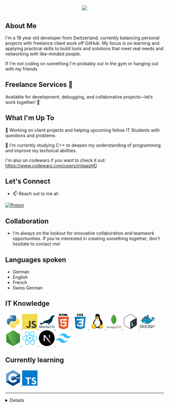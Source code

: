 
<h1 align="center">
    <img src="https://readme-typing-svg.herokuapp.com/?font=Righteous&size=50&color=40745d&center=true&vCenter=true&width=500&height=70&duration=3500&lines=Hello+World!+👋;+I'm+BabaCodes!;" />
</h1>

## About Me
I'm a 18 year old developer from Switzerland, currently balancing personal projects with freelance client work off GitHub. My focus is on learning and applying practical skills to build tools and solutions that meet real needs and networking with like-minded people. 

If I'm not coding on something I'm probably out in the gym or hanging out with my friends

## Freelance Services 💼  
Available for development, debugging, and collaborative projects—let’s work together! 🚀  


## What I'm Up To
🚀 Working on client projects and helping upcoming fellow IT Students with questions and problems

📘 I'm currently studying C++ to deepen my understanding of programming and improve my technical abilities.

I'm also on codewars if you want to check it out: https://www.codewars.com/users/milaasHD

## Let's Connect
- 📫 Reach out to me at:

[![Proton](https://img.shields.io/badge/proton-black?style=for-the-badge&logo=proton)](mailto:babacodes@proton.me")

## Collaboration
- I'm always on the lookout for innovative collaboration and teamwork opportunities. If you're interested in creating something together, don't hesitate to contact me!


## Languages spoken
- German
- English
- French
- Swiss German

## IT Knowledge

<h4 align="left">
  <a href="https://www.python.org" target="_blank">
    <img src="https://raw.githubusercontent.com/devicons/devicon/master/icons/python/python-original.svg" alt="python" width="50" height="50"/>
  </a>
  <a href="https://www.javascript.com" target="_blank">
    <img src="https://raw.githubusercontent.com/devicons/devicon/master/icons/javascript/javascript-original.svg" alt="javascript" width="50" height="50"/>
  </a>
  <a href="https://mariadb.org" target="_blank">
    <img src="https://raw.githubusercontent.com/devicons/devicon/master/icons/mariadb/mariadb-original-wordmark.svg" alt="mariadb" width="50" height="50"/>
  </a>
  <a href="https://developer.mozilla.org/en-US/docs/Web/HTML" target="_blank">
    <img src="https://raw.githubusercontent.com/devicons/devicon/master/icons/html5/html5-original-wordmark.svg" alt="html5" width="50" height="50"/>
  </a>
  <a href="https://developer.mozilla.org/en-US/docs/Web/CSS" target="_blank">
    <img src="https://raw.githubusercontent.com/devicons/devicon/master/icons/css3/css3-original-wordmark.svg" alt="css3" width="50" height="50"/>
  </a>
  <a href="https://www.linux.org" target="_blank">
    <img src="https://raw.githubusercontent.com/devicons/devicon/master/icons/linux/linux-original.svg" alt="linux" width="50" height="50"/>
  </a>
  <a href="https://www.mongodb.com" target="_blank">
    <img src="https://raw.githubusercontent.com/devicons/devicon/master/icons/mongodb/mongodb-original-wordmark.svg" alt="mongodb" width="50" height="50"/>
  </a>
  <a href="https://www.gnu.org/software/bash/" target="_blank">
    <img src="https://raw.githubusercontent.com/devicons/devicon/master/icons/bash/bash-original.svg" alt="bash" width="50" height="50"/>
  </a>
  <a href="https://www.docker.com" target="_blank">
    <img src="https://raw.githubusercontent.com/devicons/devicon/master/icons/docker/docker-original-wordmark.svg" alt="docker" width="50" height="50"/>
  </a>
   <a href="https://nodejs.org" target="_blank">
    <img src="https://raw.githubusercontent.com/devicons/devicon/master/icons/nodejs/nodejs-original.svg" alt="nodejs" width="50" height="50"/>
  </a>
    <a href="https://react.dev" target="_blank">
    <img src="https://raw.githubusercontent.com/devicons/devicon/master/icons/react/react-original.svg" alt="nodejs" width="50" height="50"/>
  </a>
    <a href="https://nextjs.org" target="_blank">
    <img src="https://raw.githubusercontent.com/devicons/devicon/master/icons/nextjs/nextjs-original.svg" alt="nodejs" width="50" height="50"/>
  </a>
    <a href="https://tailwindcss.com" target="_blank">
    <img src="https://raw.githubusercontent.com/devicons/devicon/master/icons/tailwindcss/tailwindcss-original.svg" alt="nodejs" width="50" height="50"/>
  </a>
</h4>

## Currently learning

<h4 align="left">
  <a href="https://isocpp.org" target="_blank">
    <img src="https://raw.githubusercontent.com/devicons/devicon/master/icons/cplusplus/cplusplus-original.svg" alt="cpp" width="50" height="50"/>
  </a>
    
  <a href="https://www.typescriptlang.org/" target="_blank">
    <img src="https://raw.githubusercontent.com/devicons/devicon/master/icons/typescript/typescript-original.svg" alt="cpp" width="50" height="50"/>
  </a>
</h4>

---

<details>
<p align="center">
  <a href="https://github.com/Saalim-Baba">
    <img src="http://github-profile-summary-cards.vercel.app/api/cards/profile-details?username=Saalim-Baba&theme=nord_bright" />
  </a>
</p>
